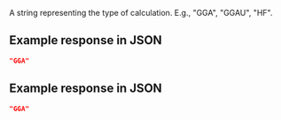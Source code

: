 A string representing the type of calculation. E.g., "GGA", "GGAU", "HF".







## Example response in JSON

```json
"GGA"
```

## Example response in JSON

```json
"GGA"
```

